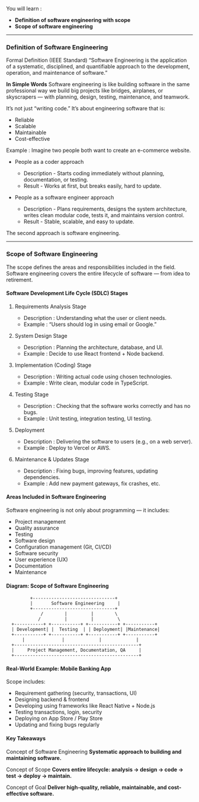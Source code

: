 You will learn :

- **Definition of software engineering with scope**
- **Scope of software engineering**

---

### Definition of Software Engineering

Formal Definition (IEEE Standard)
“Software Engineering is the application of a systematic, disciplined, and quantifiable approach to the development, operation, and maintenance of software.”

**In Simple Words**
Software engineering is like building software in the same professional way we build big projects like bridges, airplanes, or skyscrapers — with planning, design, testing, maintenance, and teamwork.

It’s not just “writing code.”
It’s about engineering software that is:

- Reliable
- Scalable
- Maintainable
- Cost-effective

Example : Imagine two people both want to create an e-commerce website.

- People as a coder approach

  - Description - Starts coding immediately without planning, documentation, or testing.
  - Result - Works at first, but breaks easily, hard to update.

- People as a software engineer approach
  - Description - Plans requirements, designs the system architecture, writes clean modular code, tests it, and maintains version control.
  - Result - Stable, scalable, and easy to update.

The second approach is software engineering.

---

### Scope of Software Engineering

The scope defines the areas and responsibilities included in the field.
Software engineering covers the entire lifecycle of software — from idea to retirement.

#### Software Development Life Cycle (SDLC) Stages

1. Requirements Analysis Stage

   - Description : Understanding what the user or client needs.
   - Example : “Users should log in using email or Google.”

2. System Design Stage

   - Description : Planning the architecture, database, and UI.
   - Example : Decide to use React frontend + Node backend.

3. Implementation (Coding) Stage

   - Description : Writing actual code using chosen technologies.
   - Example : Write clean, modular code in TypeScript.

4. Testing Stage

   - Description : Checking that the software works correctly and has no bugs.
   - Example : Unit testing, integration testing, UI testing.

5. Deployment

   - Description : Delivering the software to users (e.g., on a web server).
   - Example : Deploy to Vercel or AWS.

6. Maintenance & Updates Stage
   - Description : Fixing bugs, improving features, updating dependencies.
   - Example : Add new payment gateways, fix crashes, etc.

#### Areas Included in Software Engineering

Software engineering is not only about programming — it includes:

- Project management
- Quality assurance
- Testing
- Software design
- Configuration management (Git, CI/CD)
- Software security
- User experience (UX)
- Documentation
- Maintenance

#### Diagram: Scope of Software Engineering

             +-------------------------------+
             |       Software Engineering     |
             +-------------------------------+
                 /        |         |        \
                /         |         |         \
      +-----------+ +-----------+ +-----------+ +-----------+
      | Development| |  Testing  | | Deployment| |Maintenance|
      +-----------+ +-----------+ +-----------+ +-----------+
          |              |             |             |
      +-----------------------------------------------+
      |     Project Management, Documentation, QA     |
      +-----------------------------------------------+

#### Real-World Example: Mobile Banking App

Scope includes:

- Requirement gathering (security, transactions, UI)
- Designing backend & frontend
- Developing using frameworks like React Native + Node.js
- Testing transactions, login, security
- Deploying on App Store / Play Store
- Updating and fixing bugs regularly

#### Key Takeaways

Concept of Software Engineering
**Systematic approach to building and maintaining software.**

Concept of Scope
**Covers entire lifecycle: analysis → design → code → test → deploy → maintain.**

Concept of Goal
**Deliver high-quality, reliable, maintainable, and cost-effective software.**
